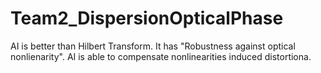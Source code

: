 # Team2_DispersionOpticalPhase
AI is better than Hilbert Transform. It has "Robustness against optical nonlienarity". AI is able to compensate nonlinearities induced distortiona.
